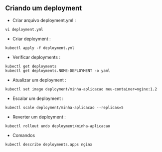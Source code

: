 ## Criando um deployment

* Criar arquivo deployment.yml :
``` 
vi deployment.yml
``` 

* Criar deployment :
``` 
kubectl apply -f deployment.yml
``` 

* Verificar deployments :
``` 
kubectl get deployments
kubectl get deployments.NOME-DEPLOYMENT -o yaml
``` 

* Atualizar um deployment :
``` 
kubectl set image deployment/minha-aplicacao meu-container=nginx:1.2
``` 
* Escalar um deployment :
``` 
kubectl scale deployment/minha-aplicacao --replicas=5
``` 

* Reverter um deployment :
``` 
kubectl rollout undo deployment/minha-aplicacao
``` 

* Comandos
``` 
kubectl describe deployments.apps nginx 

``` 